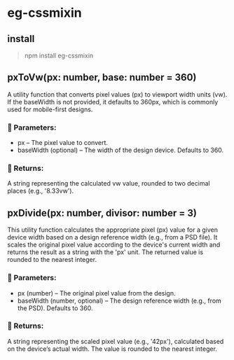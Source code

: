 # eg-cssmixin

## install

> npm install eg-cssmixin

## pxToVw(px: number, base: number = 360)

A utility function that converts pixel values (px) to viewport width units (vw).
If the baseWidth is not provided, it defaults to 360px, which is commonly used for mobile-first designs.

### 📌 Parameters:

* px – The pixel value to convert.
* baseWidth (optional) – The width of the design device. Defaults to 360.

### 📌 Returns:

A string representing the calculated vw value, rounded to two decimal places (e.g., '8.33vw').

## pxDivide(px: number, divisor: number = 3)

This utility function calculates the appropriate pixel (px) value for a given device width based on a design reference width (e.g., from a PSD file).
It scales the original pixel value according to the device's current width and returns the result as a string with the 'px' unit.
The returned value is rounded to the nearest integer.

### 📌 Parameters:

* px (number) – The original pixel value from the design.
* baseWidth (number, optional) – The design reference width (e.g., from the PSD). Defaults to 360.

### 📌 Returns:

A string representing the scaled pixel value (e.g., '42px'), calculated based on the device’s actual width.
The value is rounded to the nearest integer.

